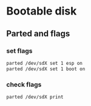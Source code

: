 # Bootable disk

## Parted and flags

### set flags

```bash
parted /dev/sdX set 1 esp on
parted /dev/sdX set 1 boot on
```

### check flags

```bash
parted /dev/sdX print
```
